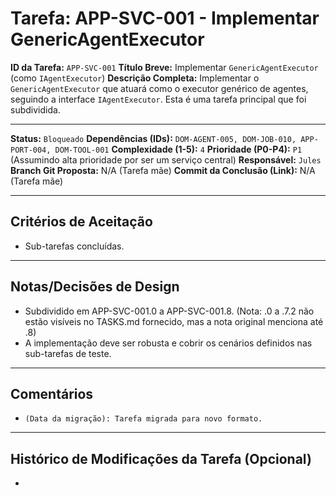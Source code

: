 # Tarefa: APP-SVC-001 - Implementar GenericAgentExecutor

**ID da Tarefa:** `APP-SVC-001`
**Título Breve:** Implementar `GenericAgentExecutor` (como `IAgentExecutor`)
**Descrição Completa:**
Implementar o `GenericAgentExecutor` que atuará como o executor genérico de agentes, seguindo a interface `IAgentExecutor`. Esta é uma tarefa principal que foi subdividida.

---

**Status:** `Bloqueado`
**Dependências (IDs):** `DOM-AGENT-005, DOM-JOB-010, APP-PORT-004, DOM-TOOL-001`
**Complexidade (1-5):** `4`
**Prioridade (P0-P4):** `P1` (Assumindo alta prioridade por ser um serviço central)
**Responsável:** `Jules`
**Branch Git Proposta:** N/A (Tarefa mãe)
**Commit da Conclusão (Link):** N/A (Tarefa mãe)

---

## Critérios de Aceitação
- Sub-tarefas concluídas.

---

## Notas/Decisões de Design
- Subdividido em APP-SVC-001.0 a APP-SVC-001.8. (Nota: .0 a .7.2 não estão visíveis no TASKS.md fornecido, mas a nota original menciona até .8)
- A implementação deve ser robusta e cobrir os cenários definidos nas sub-tarefas de teste.

---

## Comentários
- `(Data da migração): Tarefa migrada para novo formato.`

---

## Histórico de Modificações da Tarefa (Opcional)
-
